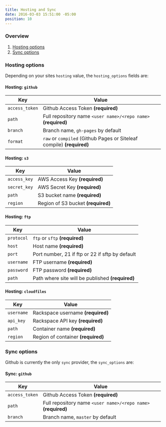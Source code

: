 ```yaml
---
title: Hosting and Sync
date: 2016-03-03 15:51:00 -05:00
position: 10
---
```


### Overview

1. [Hosting options](#hosting-options)
1. [Sync options](#sync-options)

### Hosting options

Depending on your sites `hosting` value, the `hosting_options` fields are:

#### Hosting: `github`

| Key | Value |
|------|------|
| `access_token` | Github Access Token **(required)** |
| `path` | Full repository name `<user name>/<repo name>` **(required)** |
| `branch` | Branch name, `gh-pages` by default |
| `format` | `raw` or `compiled` (Github Pages or Siteleaf compile) **(required)** |

#### Hosting: `s3`

| Key | Value |
|------|------|
| `access_key` | AWS Access Key **(required)** |
| `secret_key` | AWS Secret Key **(required)** |
| `path` | S3 bucket name **(required)** |
| `region` | Region of S3 bucket **(required)** |

#### Hosting: `ftp`

| Key | Value |
|------|------|
| `protocol` | `ftp` or `sftp` **(required)** |
| `host` | Host name **(required)** |
| `port` | Port number, 21 if ftp or 22 if sftp by default |
| `username` | FTP username **(required)** |
| `password` | FTP password **(required)** |
| `path` | Path where site will be published **(required)** |

#### Hosting: `cloudfiles`

| Key | Value |
|------|------|
| `username` | Rackspace username **(required)** |
| `api_key` | Rackspace API key **(required)** |
| `path` | Container name **(required)** |
| `region` | Region of container **(required)** |


### Sync options

Github is currently the only `sync` provider, the `sync_options` are:

#### Sync: `github`

| Key | Value |
|------|------|
| `access_token` | Github Access Token **(required)** |
| `path` | Full repository name `<user name>/<repo name>` **(required)** |
| `branch` | Branch name, `master` by default |